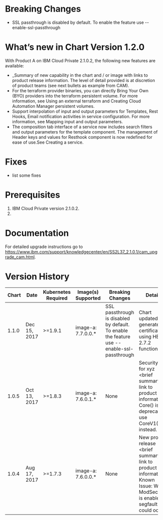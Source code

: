 # Breaking Changes
* SSL passthrough is disabled by default. To enable the feature use --enable-ssl-passthrough

# What’s new in Chart Version 1.2.0

With Product A on IBM Cloud Private 2.1.0.2, the following new
features are available:
* _Summary of new capability in the chart and / or image with links to product release information.  The level of detail provided is at discretion of product teams (see next bullets as example from CAM).
* For the terraform provider binaries, you can directly Bring Your Own (BYO)
providers into the terraform persistent volume. For more information, see Using an
external terraform and Creating Cloud Automation Manager persistent volumes.
* Support interpolation of input and output parameters for Templates, Rest Hooks,
Email notification activities in service configuration. For more information, see
Mapping input and output parameters.
* The composition tab interface of a service now includes search filters and output
parameters for the template component. The management of Header keys and values
for Resthook component is now redefined for ease of use.See Creating a service.


# Fixes
* list some fixes

# Prerequisites
1. IBM Cloud Private version 2.1.0.2.
2.

# Documentation
For detailed upgrade instructions go to https://www.ibm.com/support/knowledgecenter/en/SS2L37_2.1.0.1/cam_upgrade_cam.html.

# Version History

| Chart | Date | Kubernetes Required | Image(s) Supported | Breaking Changes | Details |
| ----- | ---- | ------------ | ------------------ | ---------------- | ------- |
| 1.1.0 | Dec 15, 2017| >=1.9.1 | image-a: 7.7.0.0.* | SSL passthrough is disabled by default. To enable the feature use --enable-ssl-passthrough | Chart updated to generate certifications using HELM 2.7.2 function.  |
| 1.0.5 | Oct 13, 2017| >=1.8.3 | image-a: 7.6.0.1.* | None | Security fix for xyz <brief summary w/ link to product information>  Core() is deprecated use CoreV1() instead. |
| 1.0.4 | Aug 17, 2017| >=1.7.3 | image-a: 7.6.0.0.* | None  | New product release <brief summary w/ link to product information>  Known Issue: When ModSecurity is enabled a segfault could occur. |
